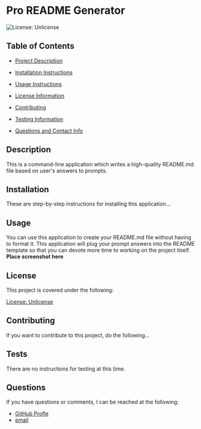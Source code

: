 # Pro README Generator
  
  ![License: Unlicense](https://img.shields.io/badge/license-Unlicense-blue.svg)
    

## Table of Contents
- [Project Description](#description)
- [Installation Instructions](#installation)
- [Usage Instructions](#usage)

- [License Information](#license)
    
- [Contributing](#contributing)
- [Testing Information](#tests)
- [Questions and Contact Info](#questions)
     
## Description
This is a command-line application which writes a high-quality README.md file based on user's answers to prompts.

## Installation
These are step-by-step instructions for installing this application...

## Usage
You can use this application to create your README.md file without having to format it. This application will plug your prompt answers into the README template so that you can devote more time to working on the project itself. **Place screenshot here**


  ## License
   This project is covered under the following:</br>
   
  [License: Unlicense](http://unlicense.org/)
    
    

## Contributing

  If you want to contribute to this project, do the following...
    

## Tests

  There are no instructions for testing at this time.
  

## Questions
If you have questions or comments, I can be reached at the following:</br>
- [GitHub Profle](https://github.com/sam-antics) </br>
- [email](sam@this-aint-it.nope)

